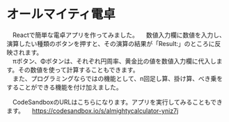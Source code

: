 # オールマイティ電卓

　Reactで簡単な電卓アプリを作ってみました。
　数値入力欄に数値を入力し、演算したい種類のボタンを押すと、その演算の結果が「Result:」のところに反映されます。  
　πボタン、Φボタンは、それぞれ円周率、黄金比の値を数値入力欄に代入します。その数値を使って計算することもできます。  
　また、プログラミングならではの機能として、n回足し算、掛け算、べき乗をすることができる機能を付け加えました。  
 
　CodeSandboxのURLはこちらになります。アプリを実行してみることもできます。
　https://codesandbox.io/s/almightycalculator-yniz7j
